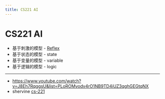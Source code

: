 ```yaml
---
title: CS221 AI
---
```


# CS221 AI

- 基于刺激的模型 - [Reflex](./cs221-reflex.md)
- 基于状态的模型 - state
- 基于变量的模型 - variable
- 基于逻辑的模型 - logic

---

- https://www.youtube.com/watch?v=J8Eh7RqggsU&list=PLoROMvodv4rO1NB9TD4iUZ3qghGEGtqNX
- shervine [cs-221](https://stanford.edu/~shervine/teaching/cs-221/)
